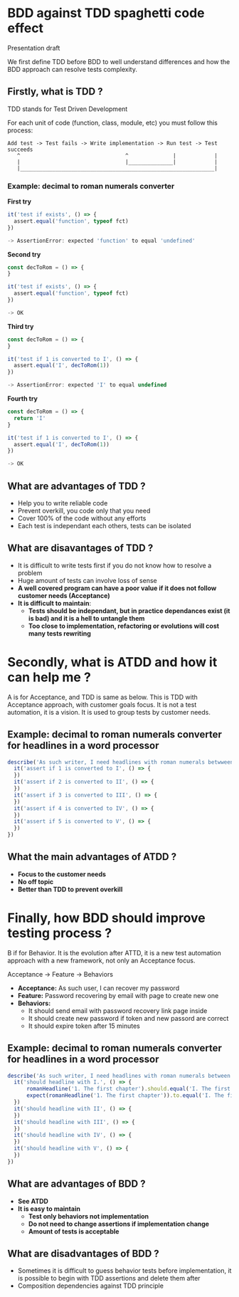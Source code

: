 # BDD against TDD spaghetti code effect

Presentation draft

We first define TDD before BDD to well understand differences and how the BDD approach can resolve tests complexity.

## Firstly, what is TDD ?

TDD stands for Test Driven Development

For each unit of code (function, class, module, etc) you must follow this process:

```
Add test -> Test fails -> Write implementation -> Run test -> Test succeeds
   ^                                 ^              |            |
   |                                 |______________|            |
   |_____________________________________________________________|
```

### Example: decimal to roman numerals converter

__First try__

```javascript
it('test if exists', () => {
  assert.equal('function', typeof fct)
})

-> AssertionError: expected 'function' to equal 'undefined'
```

__Second try__

```javascript
const decToRom = () => {
}

it('test if exists', () => {
  assert.equal('function', typeof fct)
})

-> OK
```

__Third try__

```javascript
const decToRom = () => {
}

it('test if 1 is converted to I', () => {
  assert.equal('I', decToRom(1))
})

-> AssertionError: expected 'I' to equal undefined
```

__Fourth try__

```javascript
const decToRom = () => {
  return 'I'
}

it('test if 1 is converted to I', () => {
  assert.equal('I', decToRom(1))
})

-> OK
```

## What are advantages of TDD ?

* Help you to write reliable code
* Prevent overkill, you code only that you need
* Cover 100% of the code without any efforts
* Each test is independant each others, tests can be isolated

## What are disavantages of TDD ?

* It is difficult to write tests first if you do not know how to resolve a problem
* Huge amount of tests can involve loss of sense
* __A well covered program can have a poor value if it does not follow customer needs (Acceptance)__
* __It is difficult to maintain__:
    * __Tests should be independant, but in practice dependances exist (it is bad) and it is a hell to untangle them__
    * __Too close to implementation, refactoring or evolutions will cost many tests rewriting__

# Secondly, what is ATDD and how it can help me ?

A is for Acceptance, and TDD is same as below.
This is TDD with Acceptance approach, with customer goals focus.
It is not a test automation, it is a vision.
It is used to group tests by customer needs.

## Example: decimal to roman numerals converter for headlines in a word processor

```javascript
describe('As such writer, I need headlines with roman numerals betwween 1 and 5', () => {
  it('assert if 1 is converted to I', () => {
  })
  it('assert if 2 is converted to II', () => {
  })
  it('assert if 3 is converted to III', () => {
  })
  it('assert if 4 is converted to IV', () => {
  })
  it('assert if 5 is converted to V', () => {
  })
})
```

## What the main advantages of ATDD ?

* __Focus to the customer needs__
* __No off topic__
* __Better than TDD to prevent overkill__

# Finally, how BDD should improve testing process ?

B if for Behavior.
It is the evolution after ATTD, it is a new test automation approach with a new framework, not only an Acceptance focus.

Acceptance -> Feature -> Behaviors

* __Acceptance:__ As such user, I can recover my password
* __Feature:__ Password recovering by email with page to create new one
* __Behaviors:__ 
    * It should send email with password recovery link page inside
    * It should create new password if token and new passord are correct
    * It should expire token after 15 minutes

## Example: decimal to roman numerals converter for headlines in a word processor

```javascript
describe('As such writer, I need headlines with roman numerals between 1 and 5', () => {
  it('should headline with I.', () => {
      romanHeadline('1. The first chapter').should.equal('I. The first chapter')
      expect(romanHeadline('1. The first chapter')).to.equal('I. The first chapter')
  })
  it('should headline with II', () => {
  })
  it('should headline with III', () => {
  })
  it('should headline with IV', () => {
  })
  it('should headline with V', () => {
  })
})
```

## What are advantages of BDD ?

* __See ATDD__
* __It is easy to maintain__
  * __Test only behaviors not implementation__
  * __Do not need to change assertions if implementation change__
  * __Amount of tests is acceptable__

## What are disadvantages of BDD ?

* Sometimes it is difficult to guess behavior tests before implementation, it is possible to begin with TDD assertions and delete them after
* Composition dependencies against TDD principle
